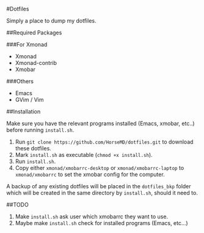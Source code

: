 #Dotfiles

Simply a place to dump my dotfiles.

##Required Packages

###For Xmonad

* Xmonad
* Xmonad-contrib
* Xmobar

###Others

* Emacs
* GVim / Vim

##Installation

Make sure you have the relevant programs installed (Emacs, xmobar, etc..) before
running `install.sh`.

1. Run `git clone https://github.com/HorseMD/dotfiles.git` to download these dotfiles.
2. Mark `install.sh` as executable (`chmod +x install.sh`).
3. Run `install.sh`.
4. Copy either `xmonad/xmobarrc-desktop` or `xmonad/xmobarrc-laptop` to `xmonad/xmobarrc`
to set the xmobar config for the computer.

A backup of any existing dotfiles will be placed in the `dotfiles_bkp` folder which will be
created in the same directory by `install.sh`, should it need to.

##TODO

1. Make `install.sh` ask user which xmobarrc they want to use.
2. Maybe make `install.sh` check for installed programs (Emacs, etc...)
